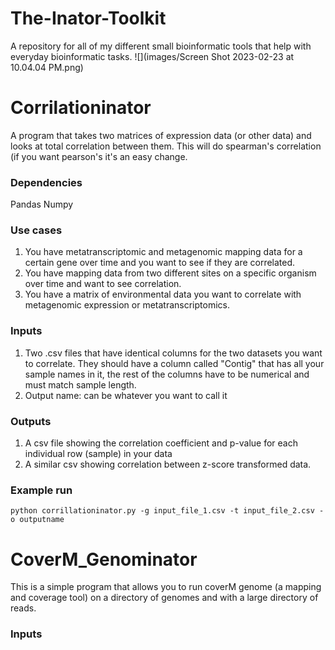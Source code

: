 # The-Inator-Toolkit
A repository for all of my different small bioinformatic tools that help with everyday bioinformatic tasks.
![](images/Screen Shot 2023-02-23 at 10.04.04 PM.png)
# Corrilationinator
A program that takes two matrices of expression data (or other data) and looks at total correlation between them. This will do spearman's correlation (if you want pearson's it's an easy change.

### Dependencies
Pandas
Numpy

### Use cases
1) You have metatranscriptomic and metagenomic mapping data for a certain gene over time and you want to see if they are correlated.
2) You have mapping data from two different sites on a specific organism over time and want to see correlation.
3) You have a matrix of environmental data you want to correlate with metagenomic expression or metatranscriptomics.

### Inputs
1) Two .csv files that have identical columns for the two datasets you want to correlate. They should have a column called "Contig" that has all your sample names in it, the rest of the columns have to be numerical and must match sample length.
2) Output name: can be whatever you want to call it

### Outputs
1) A csv file showing the correlation coefficient and p-value for each individual row (sample) in your data
2) A similar csv showing correlation between z-score transformed data.

### Example run
`python corrillationinator.py -g input_file_1.csv -t input_file_2.csv -o outputname`


# CoverM_Genominator
This is a simple program that allows you to run coverM genome (a mapping and coverage tool) on a directory of genomes and with a large directory of reads.

### Inputs
